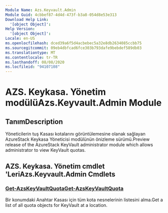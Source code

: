```yaml
---
Module Name: Azs.Keyvault.Admin
Module Guid: 4cbbef87-4d4d-473f-b3a8-054d8e53e313
Download Help Link:
  '[object Object]': 
Help Version:
  '[object Object]': 
Locale: en-US
ms.openlocfilehash: dced39a6f5d4acbebec5a32e8db2634085ccbb75
ms.sourcegitcommit: 09eb4dbfcad6fce303b793dafe9bebdef589db03
ms.translationtype: MT
ms.contentlocale: tr-TR
ms.lasthandoff: 08/08/2020
ms.locfileid: "94107108"
---
```

# <span data-ttu-id="2422f-101">AZS. Keykasa. Yönetim modülü</span><span class="sxs-lookup"><span data-stu-id="2422f-101">Azs.Keyvault.Admin Module</span></span>
## <span data-ttu-id="2422f-102">Tanım</span><span class="sxs-lookup"><span data-stu-id="2422f-102">Description</span></span>
<span data-ttu-id="2422f-103">Yöneticilerin tuş Kasası kotalarını görüntülemesine olanak sağlayan AzureStack Keykasa Yöneticisi modülünün önizleme sürümü.</span><span class="sxs-lookup"><span data-stu-id="2422f-103">Preview release of the AzureStack KeyVault administrator module which allows administrator to view KeyVault quotas.</span></span> 

## <span data-ttu-id="2422f-104">AZS. Keykasa. Yönetim cmdlet 'Leri</span><span class="sxs-lookup"><span data-stu-id="2422f-104">Azs.Keyvault.Admin Cmdlets</span></span>
### [<span data-ttu-id="2422f-105">Get-AzsKeyVaultQuota</span><span class="sxs-lookup"><span data-stu-id="2422f-105">Get-AzsKeyVaultQuota</span></span>](Get-AzsKeyVaultQuota.md)
<span data-ttu-id="2422f-106">Bir konumdaki Anahtar Kasası için tüm kota nesnelerinin listesini alma.</span><span class="sxs-lookup"><span data-stu-id="2422f-106">Get a list of all quota objects for KeyVault at a location.</span></span>

